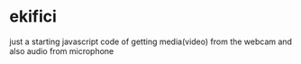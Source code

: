 ekifici
=======

just a starting javascript code of getting media(video) from the webcam and also audio from microphone
